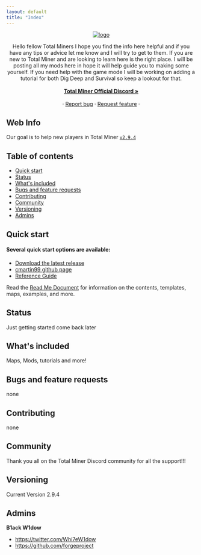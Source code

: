 ```yaml
---
layout: default
title: "Index"
---
```

<p align="center">
  <a href="forgeproject.net/">
   <a href='https://postimg.cc/SJpSBRNH' target='_blank'><img src='https://i.postimg.cc/SJpSBRNH/logo.png' border='0' alt='logo'/></a>
  </a>
</p>


<p align="center">
  Hello fellow Total Miners I hope you find the info here helpful and if you have any tips or advice let me know and I will try to get to them. If you are new to Total Miner 
  and are looking to learn here is the right place. I will be posting all my mods here in hope it will help guide you to making some yourself. If you need help with the game mode I
  will be working on adding a tutorial for both Dig Deep and Survival so keep a lookout for that.
  <br>
  <br>
  <a href="https://discord.gg/totalminer"><strong>Total Miner Official Discord »</strong></a>
  <br>
  <br>
  ·
  <a href="https://github.com/forgeproject/forgeproject.github.io/issues">Report bug</a>
  ·
  <a href="https://github.com/forgeproject/forgeproject.github.io/issues?q=is%3Aopen+is%3Aissue+label%3Aenhancement">Request feature</a>
  ·
</p>


## Web Info

Our goal is to help new players in Total Miner  [`v2.9.4`](https://discord.com/channels/259780503115137028/655266423484186673) 

## Table of contents

- [Quick start](#quick-start)
- [Status](#status)
- [What's included](#whats-included)
- [Bugs and feature requests](#bugs-and-feature-requests)
- [Contributing](#contributing)
- [Community](#community)
- [Versioning](#versioning)
- [Admins](#admins)



## Quick start
#### Several quick start options are available:

- [Download the latest release](https://github.com/forgeproject/forgeproject.github.io/archive/refs/heads/main.zip)
- [cmartin99 github page](https://github.com/cmartin99)
- [Reference Guide](https://cmartin99.github.io/index)

Read the [Read Me Document](./another-page.md) for information on the contents, templates, maps, examples, and more.


## Status

Just getting started come back later


## What's included

Maps, Mods, tutorials and more!


## Bugs and feature requests

none


## Contributing

none


## Community

Thank you all on the Total Miner Discord community for all the support!!!


## Versioning

Current Version 2.9.4


## Admins

**B1ack W1dow**
- <https://twitter.com/Whi7eW1dow>
- <https://github.com/forgeproject>


